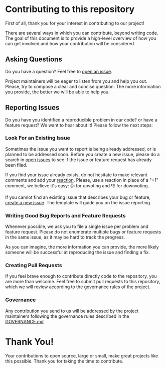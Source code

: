 # Contributing to this repository

First of all, thank you for your interest in contributing to our project!

There are several ways in which you can contribute, beyond writing code. The goal of this document is to provide a high-level overview of how you can get involved and how your contribution will be considered.

## Asking Questions 

Do you have a question? Feel free to [open an issue](https://github.com/JoanGi/DataDoc-Analyzer/issues/new?assignees=&labels=question&template=question.md).

Project maintainers will be eager to listen from you and help you out. Please, try to compose a clear and concise question. The more information you provide, the better we will be able to help you.

## Reporting Issues

Do you have you identified a reproducible problem in our code? or have a feature request? We want to hear about it! Please follow the next steps:

### Look For an Existing Issue

Sometimes the issue you want to report is being already addressed, or is planned to be addressed soon. Before you create a new issue, please do a search in [open issues](https://github.com/JoanGi/DataDoc-Analyzer/issues) to see if the issue or feature request has already been filed.

If you find your issue already exists, do not hesitate to make relevant comments and add your [reaction](https://github.com/blog/2119-add-reactions-to-pull-requests-issues-and-comments). Please, use a reaction in place of a "+1" comment, we believe it's easy: 👍 for upvoting and 👎 for downvoting.

If you cannot find an existing issue that describes your bug or feature, [create a new issue](https://github.com/JoanGi/DataDoc-Analyzer/issues/new?assignees=&labels=&template=proposal.md). The template will guide you on the issue reporting.

### Writing Good Bug Reports and Feature Requests

Whenever possible, we ask you to file a single issue per problem and feature request. Please do not enumerate multiple bugs or feature requests in the same issue, as it may be hard to track the progress.

As you can imagine, the more information you can provide, the more likely someone will be successful at reproducing the issue and finding a fix.

### Creating Pull Requests

If you feel brave enough to contribute directly code to the repository, you are more than welcome. Feel free to submit pull requests to this repository, which we will review according to the governance rules of the project.

### Governance

Any contribution you send to us will be addressed by the project maintainers following the governance rules described in the [GOVERNANCE.md](GOVERNANCE.md)

# Thank You!

Your contributions to open source, large or small, make great projects like this possible. Thank you for taking the time to contribute.
